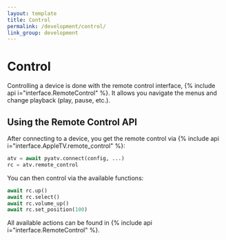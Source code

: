 ```yaml
---
layout: template
title: Control
permalink: /development/control/
link_group: development
---
```

# Control

Controlling a device is done with the remote control interface,
{% include api i="interface.RemoteControl" %}. It allows you navigate the menus and
change playback (play, pause, etc.).

## Using the Remote Control API

After connecting to a device, you get the remote control via {% include api i="interface.AppleTV.remote_control" %}:

```python
atv = await pyatv.connect(config, ...)
rc = atv.remote_control
```

You can then control via the available functions:

```python
await rc.up()
await rc.select()
await rc.volume_up()
await rc.set_position(100)
```

All available actions can be found in {% include api i="interface.RemoteControl" %}.
